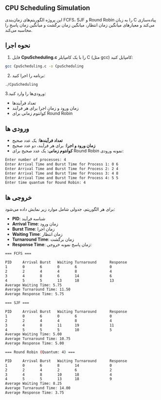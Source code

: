 ## CPU Scheduling Simulation
این پروژه الگوریتم‌های زمان‌بندی FCFS، SJF و Round Robin را به زبان C پیاده‌سازی می‌کند و معیارهای میانگین زمان انتظار، میانگین زمان برگشت و میانگین زمان پاسخ را محاسبه می‌کند.
## نحوه اجرا 
1. فایل **CpuScheduling.c** را با یک کامپایلر C (مثل gcc) کامپایل کنید:
```bash
gcc CpuScheduling.c -o CpuScheduling
```

2. برنامه را اجرا کنید:
```bash
./CpuScheduling
```

3.ورودی‌ها را وارد کنید:
- تعداد فرآیندها
- زمان ورود و زمان اجرا برای هر فرآیند
- کوانتوم زمانی برای Round Robin
## ورودی ها
- **تعداد فرآیندها**: یک عدد صحیح
- **زمان ورود و اجرا**: برای هر فرآیند، دو عدد صحیح
- **کوانتوم زمانی**: یک عدد صحیح برای Round Robin
نمونه ورودی:
```bash
Enter number of processes: 4
Enter Arrival Time and Burst Time for Process 1: 0 6
Enter Arrival Time and Burst Time for Process 2: 2 4
Enter Arrival Time and Burst Time for Process 3: 4 8
Enter Arrival Time and Burst Time for Process 4: 5 5
Enter time quantum for Round Robin: 4
```

## خروجی ها 
برای هر الگوریتم، جدولی شامل موارد زیر نمایش داده می‌شود:
- **PID**: شناسه فرآیند
- **Arrival Time**: زمان ورود
- **Burst Time**: زمان اجرا
- **Waiting Time**: زمان انتظار
- **Turnaround Time**: زمان برگشت
- **Response Time**: زمان پاسخ 
نمونه خروجی:
```bash
=== FCFS ===

PID     Arrival Burst   Waiting Turnaround      Response
1       0       6       0       6               0       
2       2       4       4       8               4       
3       4       8       6       14              6       
4       5       5       13      18              13      
Average Waiting Time: 5.75
Average Turnaround Time: 11.50
Average Response Time: 5.75

=== SJF ===

PID     Arrival Burst   Waiting Turnaround      Response
1       0       6       0       6               0
2       2       4       4       8               4
3       4       8       11      19              11
4       5       5       5       10              5
Average Waiting Time: 5.00
Average Turnaround Time: 10.75
Average Response Time: 5.00

=== Round Robin (Quantum: 4) ===

PID     Arrival Burst   Waiting Turnaround      Response
1       0       6       8       14              0
2       2       4       2       6               2
3       4       8       10      18              4
4       5       5       13      18              9
Average Waiting Time: 8.25
Average Turnaround Time: 14.00
Average Response Time: 3.75
```
